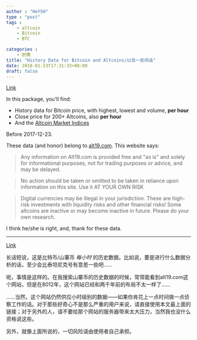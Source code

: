 ```yaml
---
author : "HeYSH"
type : "post"
tags :
    - altcoin
    - Bitcoin
    - BTC

categories :
    - 折腾
title: "History Data for Bitcoin and Altcoins/以及一些闲话"
date: 2018-01-23T17:31:33+08:00
draft: false
---
```


[Link](https://drive.google.com/file/d/1lp3JkwKLCR_RxI61-jdPcH26UXCnHPuC/view?usp=sharing)

In this package, you'll find:

- History data for Bitcoin price, with highest, lowest and volume, **per hour**
- Close price for 200+ Altcoins, also **per hour**
- And the [Altcoin Market Indices](http://alt19.com/marketindexes.html)

Before 2017-12-23.

These data (and honor) belong to [alt19.com](http://alt19.com). This website says:

> Any information on Alt19.com is provided free and "as is" and solely for informational purposes, not for trading purposes or advice, and may be delayed.

> No action should be taken or omitted to be taken in reliance upon information on this site. Use it AT YOUR OWN RISK

> Digital currencies may be illegal in your jurisdiction. These are high-risk investments with liquidity risks and other financial risks! Some altcoins are inactive or may become inactive in future. Please do your own research.

I think he/she is right, and, thank for these data.

---
[Link](https://drive.google.com/file/d/1lp3JkwKLCR_RxI61-jdPcH26UXCnHPuC/view?usp=sharing)

长话短说，这是比特币/山寨币 *每小时* 的历史数据。比如说，要是进行什么数据分析的话，至少会比泰坦尼克号有意思一些吧……

呃，事情是这样的。在我搜索山寨币的历史数据的时候，常常能看到alt19.com这个网站，但是在8012年，这个网站已经和两千年前的布局不太一样了……

……当然，这个网站仍然供应小时级别的数据——如果你肯花上一点时间做一点侦察工作的话。对于那些好奇心不是那么严重的用户来说，请直接使用本文最上面的链接；对于另外的人，请不要给那个网站的服务器带来太大压力，当然我也没什么资格说这些。

另外，就像上面所说的，一切风险请由使用者自己承担。
